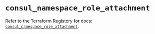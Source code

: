 # `consul_namespace_role_attachment`

Refer to the Terraform Registory for docs: [`consul_namespace_role_attachment`](https://www.terraform.io/docs/providers/consul/r/namespace_role_attachment).
